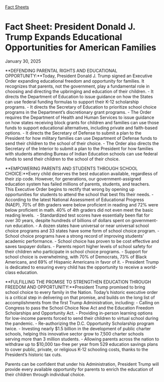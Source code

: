 [Fact Sheets](https://www.whitehouse.gov/fact-sheets/)

# ********Fact Sheet: President Donald J. Trump Expands Educational Opportunities for American Families********

January 30, 2025

**DEFENDING PARENTAL RIGHTS AND EDUCATIONAL OPPORTUNITY:**Today, President Donald J. Trump signed an Executive Order expanding educational freedom and opportunity for families. It recognizes that parents, not the government, play a fundamental role in choosing and directing the upbringing and education of their children.
    - It directs the Department of Education to issue guidance on how the States can use federal funding formulas to support their K-12 scholarship programs.
    - It directs the Secretary of Education to prioritize school choice programs in the Department’s discretionary grant programs.
    - The Order requires the Department of Health and Human Services to issue guidance on how states receiving block grants for children and families can use those funds to support educational alternatives, including private and faith-based options.
    - It directs the Secretary of Defense to submit a plan to the President for how military families can use Department of Defense funds to send their children to the school of their choice.
    - The Order also directs the Secretary of the Interior to submit a plan to the President for how families with students attending Bureau of Indian Education schools can use federal funds to send their children to the school of their choice.

**EMPOWERING PARENTS AND STUDENTS THROUGH SCHOOL CHOICE:**Every child deserves the best education available, regardless of their zip code. However, for generations, our government-assigned education system has failed millions of parents, students, and teachers. This Executive Order begins to rectify that wrong by opening up opportunities for students to attend the school that best fits their needs.
    - According to the latest National Assessment of Educational Progress (NAEP), 70% of 8th graders were below proficient in reading and 72% were below proficient in math. 40% of 4th graders did not even meet the basic reading levels. 
    - Standardized test scores have essentially been flat for over 30 years, despite hundreds of billions of dollars spent on government-run education.
    - A dozen states have universal or near universal school choice programs and 33 states have some form of school choice program.
    - School choice programs have a strong record of improving students’ academic performance.
    - School choice has proven to be cost effective and saves taxpayer dollars.
    - Parents report higher levels of school safety for their children who participate in school choice programs.
    - Support for school choice is overwhelming, with 70% of Democrats, 73% of Black Americans, and 69% of Hispanic Americans in favor of it.
    - President Trump is dedicated to ensuring every child has the opportunity to receive a world-class education.

**FULFILLING THE PROMISE TO STRENGTHEN EDUCATION THROUGH FREEDOM AND OPPORTUNITY:**President Trump promised to bring school choice to every family in the Nation. Today’s historic executive order is a critical step in delivering on that promise, and builds on the long list of accomplishments from the first Trump Administration, including:
    - Calling on Congress to pass the School Choice Now Act and the Education Freedom Scholarships and Opportunity Act.
    - Providing in-person learning options for low-income parents forced to send their children to virtual school during the pandemic.
    - Re-authorizing the D.C. Opportunity Scholarship program twice.
    - Investing nearly $1.5 billion in the development of public charter schools, helping this innovative sector grow to 7,500 charter schools serving more than 3 million students.
    - Allowing parents across the nation to withdraw up to $10,000 tax-free per year from 529 education savings plans to cover public, private, or religious K-12 schooling costs, thanks to the President’s historic tax cuts.

Parents can be confident that under his Administration, President Trump will provide every available opportunity for parents to enrich the education of their children through individual choice.
